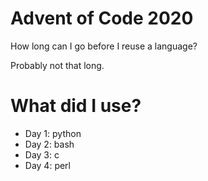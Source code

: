 # Advent of Code 2020

How long can I go before I reuse a language?

Probably not that long.


# What did I use?
- Day 1: python
- Day 2: bash
- Day 3: c
- Day 4: perl

